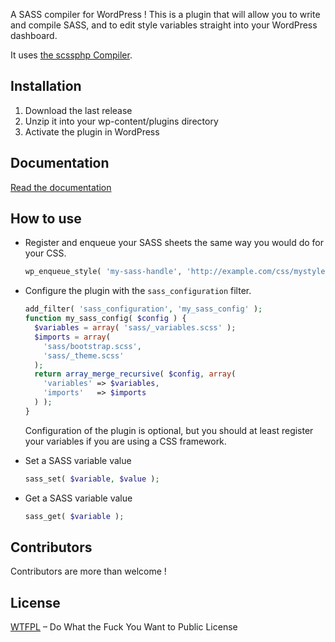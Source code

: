 A SASS compiler for WordPress ! This is a plugin that will allow you to write and compile SASS, and to edit style variables straight into your WordPress dashboard.

It uses [the scssphp Compiler](http://leafo.net/scssphp/).

## Installation

1. Download the last release
2. Unzip it into your wp-content/plugins directory
3. Activate the plugin in WordPress

## Documentation

[Read the documentation](http://webmaestro.fr/sass-compiler-wordpress/)

## How to use

- Register and enqueue your SASS sheets the same way you would do for your CSS.
  ```php
  wp_enqueue_style( 'my-sass-handle', 'http://example.com/css/mystyle.scss', $deps, $ver, $media );
  ```

- Configure the plugin with the `sass_configuration` filter.
  ```php
  add_filter( 'sass_configuration', 'my_sass_config' );
  function my_sass_config( $config ) {
    $variables = array( 'sass/_variables.scss' );
    $imports = array(
      'sass/bootstrap.scss',
      'sass/_theme.scss'
    );
    return array_merge_recursive( $config, array(
      'variables' => $variables,
      'imports'   => $imports
    ) );
  }
  ```
  Configuration of the plugin is optional, but you should at least register your variables if you are using a CSS framework.

- Set a SASS variable value
  ```php
  sass_set( $variable, $value );
  ```

- Get a SASS variable value
  ```php
  sass_get( $variable );
  ```

## Contributors

Contributors are more than welcome !

## License

[WTFPL](http://www.wtfpl.net/) – Do What the Fuck You Want to Public License
